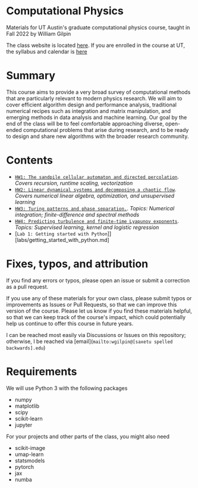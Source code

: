 # Computational Physics

Materials for UT Austin's graduate computational physics course, taught in Fall 2022 by William Gilpin

The class website is located [here](https://www.wgilpin.com/cphy/?utm_source=en_us_bh224180tg). If you are enrolled in the course at UT, the syllabus and calendar is [here](https://docs.google.com/document/d/1URJmdpTVG8E2bLLu5xAHctICb6krbZ0fC0hO2i2xEXY/edit?usp=sharing)


# Summary

This course aims to provide a very broad survey of computational methods that are particularly relevant to modern physics research. We will aim to cover efficient algorithm design and performance analysis, traditional numerical recipes such as integration and matrix manipulation, and emerging methods in data analysis and machine learning. Our goal by the end of the class will be to feel comfortable approaching diverse, open-ended computational problems that arise during research, and to be ready to design and share new algorithms with the broader research community.

# Contents

+ [`HW1: The sandpile cellular automaton and directed percolation`](https://github.com/williamgilpin/cphy/blob/main/hw/cellular_automata_complexity.ipynb). *Covers recursion, runtime scaling, vectorization*
+ [`HW2: Linear dynamical systems and decomposing a chaotic flow`](https://github.com/williamgilpin/cphy/blob/main/hw/matrices_unsupervised_learning.ipynb). *Covers numerical linear algebra, optimization, and unsupervised learning*
+ [`HW3: Turing patterns and phase separation.`](https://github.com/williamgilpin/cphy/blob/main/hw/pde_turing.ipynb). *Topics: Numerical integration; finite-difference and spectral methods*
+ [`HW4: Predicting turbulence and finite-time Lyapunov exponents`](https://github.com/williamgilpin/cphy/blob/main/hw/forecasting_regression_supervised.ipynb). *Topics: Supervised learning, kernel and logistic regression*
+ [`Lab 1: Getting started with Python`]][labs/getting_started_with_python.md]

<!-- + [`lab1`](https://github.com/williamgilpin/cphy/blob/main//lab2/lab1.ipynb)x -->


# Fixes, typos, and attribution

If you find any errors or typos, please open an issue or submit a correction as a pull request.

If you use any of these materials for your own class, please submit typos or improvements as Issues or Pull Requests, so that we can improve this version of the course. Please let us know if you find these materials helpful, so that we can keep track of the course's impact, which could  potentially help us continue to offer this course in future years.

I can be reached most easily via Discussions or Issues on this repository; otherwise, I be reached via [email](`mailto:wgilpin@[saxetu spelled backwards].edu`)


# Requirements

We will use Python 3 with the following packages

+ numpy
+ matplotlib
+ scipy
+ scikit-learn
+ jupyter

For your projects and other parts of the class, you might also need

+ scikit-image
+ umap-learn
+ statsmodels
+ pytorch
+ jax
+ numba



<!-- Google tag (gtag.js) -->
<script async src="https://www.googletagmanager.com/gtag/js?id=G-37RSFCXBQY"></script>
<script>
  window.dataLayer = window.dataLayer || [];
  function gtag(){dataLayer.push(arguments);}
  gtag('js', new Date());

  gtag('config', 'G-37RSFCXBQY');
</script>



